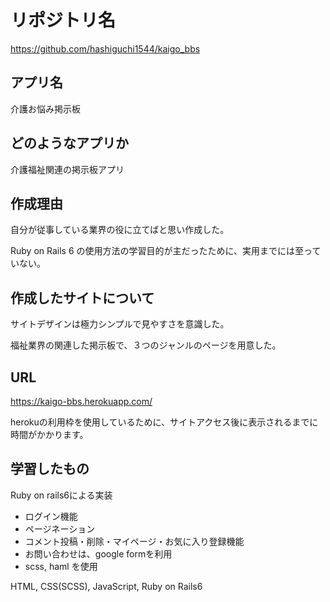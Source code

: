 # リポジトリ名
https://github.com/hashiguchi1544/kaigo_bbs

## アプリ名
介護お悩み掲示板

## どのようなアプリか
介護福祉関連の掲示板アプリ

## 作成理由
自分が従事している業界の役に立てばと思い作成した。

Ruby on Rails 6 の使用方法の学習目的が主だったために、実用までには至っていない。

## 作成したサイトについて
サイトデザインは極力シンプルで見やすさを意識した。

福祉業界の関連した掲示板で、３つのジャンルのページを用意した。

## URL
https://kaigo-bbs.herokuapp.com/

herokuの利用枠を使用しているために、サイトアクセス後に表示されるまでに時間がかかります。

## 学習したもの
Ruby on rails6による実装
- ログイン機能
- ページネーション
- コメント投稿・削除・マイページ・お気に入り登録機能
- お問い合わせは、google formを利用
- scss, haml を使用

HTML, CSS(SCSS), JavaScript, Ruby on Rails6
